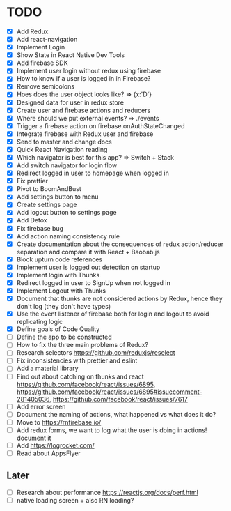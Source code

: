 # TODO

- [x] Add Redux
- [x] Add react-navigation
- [x] Implement Login
- [x] Show State in React Native Dev Tools
- [x] Add firebase SDK
- [x] Implement user login without redux using firebase
- [x] How to know if a user is logged in in Firebase?
- [x] Remove semicolons
- [x] Hoes does the user object looks like? => {x:'D'}
- [x] Designed data for user in redux store
- [x] Create user and firebase actions and reducers
- [x] Where should we put external events? => ./events
- [x] Trigger a firebase action on firebase.onAuthStateChanged
- [x] Integrate firebase with Redux user and firebase
- [x] Send to master and change docs
- [x] Quick React Navigation reading
- [x] Which navigator is best for this app? => Switch + Stack
- [x] Add switch navigator for login flow
- [x] Redirect logged in user to homepage when logged in
- [x] Fix prettier
- [x] Pivot to BoomAndBust
- [x] Add settings button to menu
- [x] Create settings page
- [x] Add logout button to settings page
- [x] Add Detox
- [x] Fix firebase bug
- [x] Add action naming consistency rule
- [x] Create documentation about the consequences of redux action/reducer separation and compare it with React + Baobab.js
- [x] Block upturn code references
- [x] Implement user is logged out detection on startup
- [x] Implement login with Thunks
- [x] Redirect logged in user to SignUp when not logged in
- [x] Implement Logout with Thunks
- [x] Document that thunks are not considered actions by Redux, hence they don't log (they don't have types)
- [x] Use the event listener of firebase both for login and logout to avoid replicating logic
- [x] Define goals of Code Quality
- [ ] Define the app to be constructed
- [ ] How to fix the three main problems of Redux?
- [ ] Research selectors https://github.com/reduxjs/reselect
- [ ] Fix inconsistencies with prettier and eslint
- [ ] Add a material library
- [ ] Find out about catching on thunks and react https://github.com/facebook/react/issues/6895, https://github.com/facebook/react/issues/6895#issuecomment-281405036, https://github.com/facebook/react/issues/7617
- [ ] Add error screen
- [ ] Document the naming of actions, what happened vs what does it do?
- [ ] Move to https://rnfirebase.io/
- [ ] Add redux forms, we want to log what the user is doing in actions! document it
- [ ] Add https://logrocket.com/
- [ ] Read about AppsFlyer

## Later

- [ ] Research about performance https://reactjs.org/docs/perf.html
- [ ] native loading screen + also RN loading?
